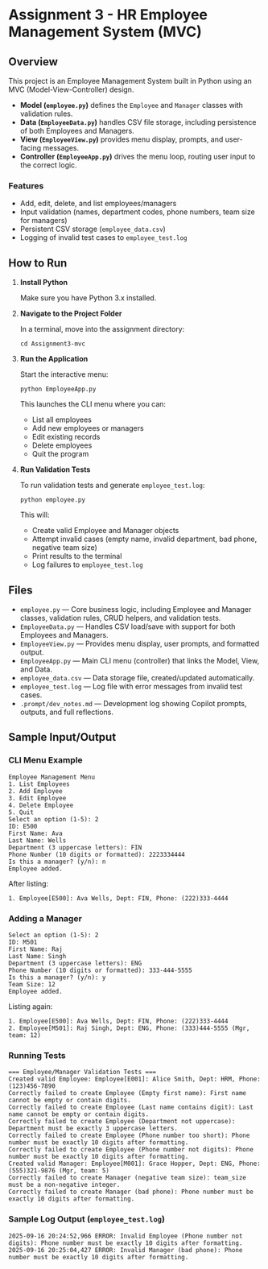 # Assignment 3 - HR Employee Management System (MVC)

## Overview

This project is an Employee Management System built in Python using an MVC (Model-View-Controller) design.

- **Model (`employee.py`)** defines the `Employee` and `Manager` classes with validation rules.
- **Data (`EmployeeData.py`)** handles CSV file storage, including persistence of both Employees and Managers.
- **View (`EmployeeView.py`)** provides menu display, prompts, and user-facing messages.
- **Controller (`EmployeeApp.py`)** drives the menu loop, routing user input to the correct logic.

### Features

- Add, edit, delete, and list employees/managers
- Input validation (names, department codes, phone numbers, team size for managers)
- Persistent CSV storage (`employee_data.csv`)
- Logging of invalid test cases to `employee_test.log`

## How to Run

1. **Install Python**

   Make sure you have Python 3.x installed.

2. **Navigate to the Project Folder**

   In a terminal, move into the assignment directory:

   ```
   cd Assignment3-mvc
   ```

3. **Run the Application**

   Start the interactive menu:

   ```
   python EmployeeApp.py
   ```

   This launches the CLI menu where you can:
   - List all employees
   - Add new employees or managers
   - Edit existing records
   - Delete employees
   - Quit the program

4. **Run Validation Tests**

   To run validation tests and generate `employee_test.log`:

   ```
   python employee.py
   ```

   This will:
   - Create valid Employee and Manager objects
   - Attempt invalid cases (empty name, invalid department, bad phone, negative team size)
   - Print results to the terminal
   - Log failures to `employee_test.log`

## Files

- `employee.py` — Core business logic, including Employee and Manager classes, validation rules, CRUD helpers, and validation tests.
- `EmployeeData.py` — Handles CSV load/save with support for both Employees and Managers.
- `EmployeeView.py` — Provides menu display, user prompts, and formatted output.
- `EmployeeApp.py` — Main CLI menu (controller) that links the Model, View, and Data.
- `employee_data.csv` — Data storage file, created/updated automatically.
- `employee_test.log` — Log file with error messages from invalid test cases.
- `.prompt/dev_notes.md` — Development log showing Copilot prompts, outputs, and full reflections.

## Sample Input/Output

### CLI Menu Example

```
Employee Management Menu
1. List Employees
2. Add Employee
3. Edit Employee
4. Delete Employee
5. Quit
Select an option (1-5): 2
ID: E500
First Name: Ava
Last Name: Wells
Department (3 uppercase letters): FIN
Phone Number (10 digits or formatted): 2223334444
Is this a manager? (y/n): n
Employee added.
```

After listing:

```
1. Employee[E500]: Ava Wells, Dept: FIN, Phone: (222)333-4444
```

### Adding a Manager

```
Select an option (1-5): 2
ID: M501
First Name: Raj
Last Name: Singh
Department (3 uppercase letters): ENG
Phone Number (10 digits or formatted): 333-444-5555
Is this a manager? (y/n): y
Team Size: 12
Employee added.
```

Listing again:

```
1. Employee[E500]: Ava Wells, Dept: FIN, Phone: (222)333-4444
2. Employee[M501]: Raj Singh, Dept: ENG, Phone: (333)444-5555 (Mgr, team: 12)
```

### Running Tests

```
=== Employee/Manager Validation Tests ===
Created valid Employee: Employee[E001]: Alice Smith, Dept: HRM, Phone: (123)456-7890
Correctly failed to create Employee (Empty first name): First name cannot be empty or contain digits.
Correctly failed to create Employee (Last name contains digit): Last name cannot be empty or contain digits.
Correctly failed to create Employee (Department not uppercase): Department must be exactly 3 uppercase letters.
Correctly failed to create Employee (Phone number too short): Phone number must be exactly 10 digits after formatting.
Correctly failed to create Employee (Phone number not digits): Phone number must be exactly 10 digits after formatting.
Created valid Manager: Employee[M001]: Grace Hopper, Dept: ENG, Phone: (555)321-9876 (Mgr, team: 5)
Correctly failed to create Manager (negative team size): team_size must be a non-negative integer.
Correctly failed to create Manager (bad phone): Phone number must be exactly 10 digits after formatting.
```

### Sample Log Output (`employee_test.log`)

```
2025-09-16 20:24:52,966 ERROR: Invalid Employee (Phone number not digits): Phone number must be exactly 10 digits after formatting.
2025-09-16 20:25:04,427 ERROR: Invalid Manager (bad phone): Phone number must be exactly 10 digits after formatting.
```
